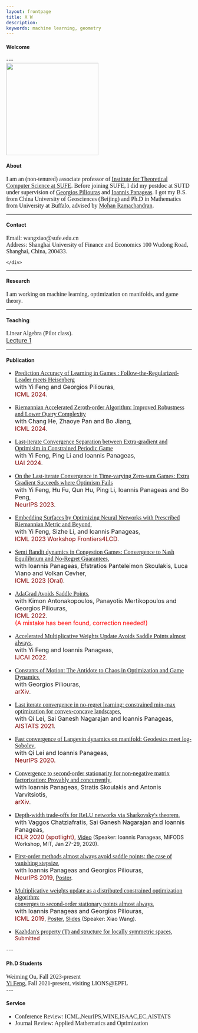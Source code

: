 ```yaml
---
layout: frontpage
title: X W
description:   
keywords: machine learning, geometry
---
```

  <div class="welcome">
        <h4><a name="Welcome"></a><!--<img src="../assets/webpage.jpg" width="150" height="200">--> Welcome</h4>
        </div>
---    

  <div class="container1">
        <img src="../assets/WechatIMG22321.jpg" width="250" height="250">
  <h4>About</h4>
    <font size="3" face="Georgia">I am an (non-tenured) associate professor of <a href="http://itcs.shufe.edu.cn/">Institute for Theoretical Computer Science at SUFE</a>. Before joining SUFE, I did my postdoc at SUTD under supervision of <a href="https://people.sutd.edu.sg/~georgios/">Georgios Piliouras</a> and <a href="https://panageas.github.io/">Ioannis Panageas</a>.  I got my B.S. from China University of Geosciences (Beijing) and Ph.D in Mathematics from University at Buffalo, advised by <a href="http://www.buffalo.edu/cas/math/people/faculty/ramachandran.html">Mohan Ramachandran</a>.
        </font>
   
</div>

---
<div class="contact">
    <h4>Contact</h4>
    <font size="3" face="Georgia">
    Email: wangxiao@sufe.edu.cn<br/>
    Address: Shanghai University of Finance and Economics
100 Wudong Road, Shanghai, China, 200433.
        </font>

    </div>

---
<div class="container2">
<h4><a name="Research interests"></a>Research</h4>
    <font size="3" face="Georgia">I am working on machine learning, optimization on manifolds, and game theory</font>.
<!--
<ul><font size="3" face="Georgia">
    <li>Machine Learning</li>
    <li>Optimization</li>
    <li>Game Theory</li>
    <li>Differential Geometry</li>
    </font>
</ul>
-->
</div>
<!--
#<h4><a name="Education"></a>Education & Work</h4>
#<ul>
#   <li>Postdoc Research Fellow, Singapore University of Technology and Design, PI: Georgios Piliouras<br/>
#   02/2018-Present</li>
# <li>Instructor of Math Department, University at Buffalo, SUNY<br/> 
#    08/2014-08/2017</li>
#<li>Ph.D in Mathematics, University at Buffalo, SUNY, 2010-2017<br/>
#   <ul>
#       <li>Subject: Differential Geometry, Locally Symmetric Spaces</li>
#       <li>Advisor: Mohan Ramachandran</li>
#       <li>Dissertation: Complex hyperbolic manifolds and structure of exotic hyperbolic manifolds</li>
#   </ul></li>
#<li>B.S. in Geophysics, China University of Geosciences, 2005-2009</li>
#</ul>
-->



---
<div class="container2">
<h4><a name="Teaching"></a>Teaching</h4>
    <font size="3" face="Georgia">Linear Algebra (Pilot class)</font>.
    <br/> <font size="3"><a href="assets/L1.pdf">Lecture 1</a></font>
</div>



---
<h4><a name="Publications"></a>Publication</h4>
<ul>
  <li><font size="3" face="Georgia"> <a href="https://arxiv.org/abs/2406.10603">Prediction Accuracy of Learning in Games : Follow-the-Regularized-Leader meets Heisenberg</a></font>
    <br/><font size="3">with Yi Feng and Georgios Piliouras</font>,
    <br/><font size="3" color="maroon">ICML 2024</font>.
  </li>
  <br/>
  <li><font size="3" face="Georgia">	<a href="https://arxiv.org/abs/2405.05713">Riemannian Accelerated Zeroth-order Algorithm: Improved Robustness and Lower Query Complexity</a></font>
    <br/><font size="3">with Chang He, Zhaoye Pan and Bo Jiang</font>,
    <br/><font size="3" color="maroon">ICML 2024</font>.
  </li>
  <br/>
  <li><font size="3" face="Georgia"><a href="https://arxiv.org/abs/2406.10605">Last-iterate Convergence Separation between Extra-gradient and Optimisim in Constrained Periodic Game </a></font>
    <br/><font size="3">with Yi Feng, Ping Li and Ioannis Panageas</font>,
    <br/><font size="3" color="maroon">UAI 2024</font>.
  </li>
  <br/>
  <li><font size="3" face="Georgia"> <a href="https://arxiv.org/pdf/2310.02604.pdf">On the Last-iterate Convergence in Time-varying Zero-sum Games: Extra Gradient Succeeds where Optimism Fails</a></font>
    <br/><font size="3">with Yi Feng, Hu Fu, Qun Hu, Ping Li, Ioannis Panageas and Bo Peng</font>,
    <br/><font size="3" color="maroon">NeurIPS 2023</font>.
  </li>
  <br/>
   <li><font size="3" face="Georgia"> <a href="https://openreview.net/pdf?id=d7RVnbohqf">Embedding Surfaces by Optimizing Neural Networks with Prescribed Riemannian Metric and Beyond</a></font>,
     <br/><font size="3">with Yi Feng, Sizhe Li, and Ioannis Panageas</font>,
        <br/> <font size="3" color="maroon">ICML 2023 Workshop Frontiers4LCD</font>. 
    </li>
  <br/>
   <li><font size="3" face="Georgia"> <a href="https://arxiv.org/abs/2306.15543">Semi Bandit dynamics in Congestion Games: Convergence to Nash Equilibrium and No-Regret Guarantees</a></font>,
     <br/><font size="3">with Ioannis Panageas, Efstratios Panteleimon Skoulakis, Luca Viano and Volkan Cevher</font>,
        <br/> <font size="3" color="maroon">ICML 2023 (Oral)</font>. 
    </li>
  <br/>
  <li><font size="3" face="Georgia"><a href="assets/AdaGrad_Saddles.pdf">AdaGrad Avoids Saddle Points</a></font>,  
     <br/><font size="3">with Kimon Antonakopoulos, Panayotis Mertikopoulos and Georgios Piliouras</font>,
        <br/> <font size="3" color="maroon">ICML 2022</font>. 
    <br/> <font size="3" color="red"> (A mistake has been found, correction needed!) </font>
    </li>
  <br/>
  <li> <font size="3" face="Georgia"> <a href="https://arxiv.org/abs/2204.11407">Accelerated Multiplicative Weights Update Avoids Saddle Points almost always</a></font>,
    <br/> <font size="3">with Yi Feng and Ioannis Panageas</font>,
    <br/> <font size="3" color="maroon">IJCAI 2022</font>.
    </li>
  <br/>
  <li> <font size="3" face="Georgia"> <a href="https://arxiv.org/abs/2109.03974">Constants of Motion: The Antidote to Chaos in Optimization and Game Dynamics</a></font>,
    <br/> <font size="3">with Georgios Piliouras</font>,
    <br/> <font size="3" color="maroon">arXiv</font>.
    </li>
  <br/>
  <li> <font size="3" face="Georgia"> <a href="https://arxiv.org/abs/2002.06768">Last iterate convergence in no-regret learning: constrained min-max optimization for convex-concave landscapes</a></font>,
        <br/> <font size="3">with Qi Lei, Sai Ganesh Nagarajan and Ioannis Panageas</font>,
        <br/> <font size="3" color="maroon">AISTATS 2021</font>.
    </li>
    <br/>
    <li> <font size="3" face="Georgia"> <a href="https://arxiv.org/abs/2010.05263">Fast convergence of Langevin dynamics on manifold: Geodesics meet log-Sobolev</a></font>,
      <br/> <font size="3">with Qi Lei and Ioannis Panageas</font>,
      <br/> <font size="3" color="maroon">NeurIPS 2020.</font>
     </li>
  <br/>
    <li> <font size="3" face="Georgia"> <a href="https://arxiv.org/abs/2002.11323">Convergence to second-order stationarity for non-negative matrix factorization: Provably and concurrently</a></font>,
      <br/> <font size="3">with Ioannis Panageas, Stratis Skoulakis and Antonis Varvitsiotis</font>,
      <br/> <font size="3" color="maroon">arXiv</font>.
     </li> 
  <br/>
    <li> <font size="3" face="Georgia"><a href="https://arxiv.org/abs/1912.04378">Depth-width trade-offs for ReLU networks via Sharkovsky's theorem</a></font>, 
        <br/> <font size="3">with Vaggos Chatziafratis, Sai Ganesh Nagarajan and Ioannis Panageas</font>,
        <br/> <font size="3" color="maroon">ICLR 2020 (spotlight), </font> <!--<a href="https://arxiv.org/abs/1912.04378">arXiv</a>,--> <a href="https://www.youtube.com/watch?v=HNQ204BmOQ8">Video</a> (Speaker: Ioannis Panageas, MiFODS Workshop, MIT, Jan 27-29, 2020).
    </li>
    <br/>
   <li> <font size="3" face="Georgia"><a href="http://arxiv.org/abs/1906.07772">First-order methods almost always avoid saddle points: the case of vanishing stepsize</a></font>, 
       <br/> <font size="3">with Ioannis Panageas and Georgios Piliouras</font>,
       <br/> <font size="3" color="maroon">NeurIPS 2019,</font> <!--<a href="http://arxiv.org/abs/1906.07772">arXiv</a>,--> <a href="https://www.dropbox.com/s/y25vze12a2lpivv/NIPS19_poster.pdf?dl=0">Poster</a>.
    </li>
    <br/>
   <li> <font size="3" face="Georgia"><a href="http://arxiv.org/abs/1810.05355">Multiplicative weights update as a distributed constrained optimization algorithm: <br/> converges to second-order stationary points almost always</a></font>, 
       <br/><font size="3">with Ioannis Panageas and Georgios Piliouras</font>,
       <br/> <font size="3" color="maroon">ICML 2019</font>, <!--<a href="http://arxiv.org/abs/1810.05355">arXiv</a>,--> <a href="https://www.dropbox.com/s/qs9nr6pgycnboy7/poster_ICML_xiao2.pdf?dl=0">Poster</a>, <a href="https://www.dropbox.com/s/fh9j5scf2kaofca/main%20copy.pdf?dl=0">Slides</a> (Speaker: Xiao Wang).
    </li>
    <br/>
    <li><font size="3" face="Georgia"><a href="assets/main.pdf">Kazhdan's property (T) and structure for locally symmetric spaces</a></font>, 
        <br/> <font color="maroon">Submitted </font> 
    </li>
</ul>   
---
<!--
<h4><a name="Working & Submitted"></a>Working & Submitted</h4>
   1. Kazhdan's property (T) and structure for locally symmetric spaces [PDF]({{ BASE_PATH }}/assets/main.pdf)
-->
<div class="container3">
<h4><a name="Students"></a>Ph.D Students</h4>
  <font size="3" face="Georgia"> Weiming Ou, Fall 2023-present</font>
  <br/>
<font size="3" face="Georgia"><a href="https://sites.google.com/view/yifeng95524/home">Yi Feng</a>, Fall 2021-present, visiting LIONS@EPFL</font>

  </div>
---

<div class="container">
    <!--
    <h4><a name="News"></a>News</h4>
    <ul>
        <li>"Geometry, topology and game theory", Research Jam, SUTD, 09/25/2019</li>
        <li>"First-order methods almost always avoid saddle points: the case of vanishing stepsize",<br/> with Ioannis Panageas and Georgios Piliouras,<br/> accepted in NeurIPS 2019</li>
        <li>"Multiplicative weights updates as a distributed constrained optimization algorithm: converges to second-order stationary points almost always",<br/>with Ioannis Panageas and Georgios Piliouras,<br/> accepted in ICML 2019</li>
    </ul>
    -->
            
   <h4><a name="Service"></a>Service</h4>
    <ul>
        <li><font size="3" face="Georgia">Conference Review: ICML,NeurIPS,WINE,ISAAC,EC,AISTATS</font></li>
        <li><font size="3" face="Georgia">Journal Review: Applied Mathematics and Optimization</font></li> 
    </ul>

</div>


